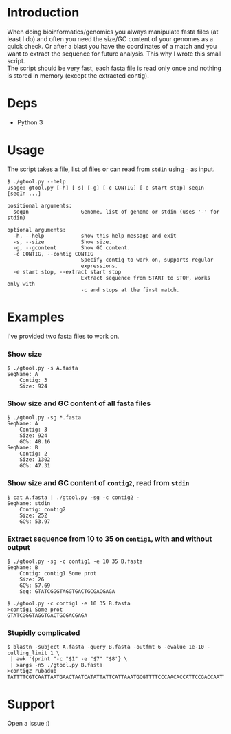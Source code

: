 # Introduction
When doing bioinformatics/genomics you always manipulate fasta files (at least I do) and often you need the size/GC content of your genomes as a quick check. Or after a blast you have the coordinates of a match and you want to extract the sequence for future analysis. This why I wrote this small script.    
The script should be very fast, each fasta file is read only once and nothing is stored in memory (except the extracted contig).

# Deps
- Python 3

# Usage
The script takes a file, list of files or can read from `stdin` using `-` as input.

```
$ ./gtool.py --help
usage: gtool.py [-h] [-s] [-g] [-c CONTIG] [-e start stop] seqIn [seqIn ...]

positional arguments:
  seqIn                 Genome, list of genome or stdin (uses '-' for stdin)

optional arguments:
  -h, --help            show this help message and exit
  -s, --size            Show size.
  -g, --gcontent        Show GC content.
  -c CONTIG, --contig CONTIG
                        Specify contig to work on, supports regular
                        expressions.
  -e start stop, --extract start stop
                        Extract sequence from START to STOP, works only with
                        -c and stops at the first match.

```

# Examples
I've provided two fasta files to work on.
### Show size
```
$ ./gtool.py -s A.fasta
SeqName: A
    Contig: 3
    Size: 924
```

### Show size and GC content of all fasta files
```
$ ./gtool.py -sg *.fasta
SeqName: A
    Contig: 3
    Size: 924
    GC%: 48.16
SeqName: B
    Contig: 2
    Size: 1302
    GC%: 47.31
```

### Show size and GC content of `contig2`, read from `stdin`
```
$ cat A.fasta | ./gtool.py -sg -c contig2 -
SeqName: stdin
    Contig: contig2
    Size: 252
    GC%: 53.97
```

### Extract sequence from 10 to 35 on `contig1`, with and without output

```
$ ./gtool.py -sg -c contig1 -e 10 35 B.fasta
SeqName: B
    Contig: contig1 Some prot
    Size: 26
    GC%: 57.69
    Seq: GTATCGGGTAGGTGACTGCGACGAGA
```
```
$ ./gtool.py -c contig1 -e 10 35 B.fasta
>contig1 Some prot
GTATCGGGTAGGTGACTGCGACGAGA
```

### Stupidly complicated
```
$ blastn -subject A.fasta -query B.fasta -outfmt 6 -evalue 1e-10 -culling_limit 1 \
 | awk '{print "-c "$1" -e "$7" "$8'} \
 | xargs -n5 ./gtool.py B.fasta
>contig2 rubadub
TATTTTCGTCAATTAATGAACTAATCATATTATTCATTAAATGCGTTTTCCCAACACCATTCCGACCAATTAGCACATGAATATTTGTTGGGGGATTGCTCTCTGGTATCACTTCAAAACTTAACTTAATACGGTCAGAGTCAGTGCCTTTCATCACTGGTGAGTTATATGAAAATGAATATTTTGAAAGTCGAGCACCTCCGTTCGCAAGTCGACGAAACTGTCCCTTAATAGATGTATGGCTGACGGATCTCAGAAGAGATATGCTAGTGACCCTCTCATTTATTGCTTTAT
```
# Support
Open a issue :)
